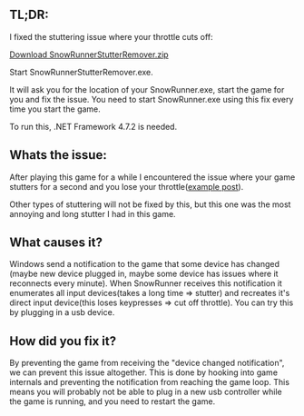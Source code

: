 ## TL;DR:

I fixed the stuttering issue where your throttle cuts off:

[Download SnowRunnerStutterRemover.zip](https://github.com/12354/SnowRunnerStutterRemover/releases/latest)

Start SnowRunnerStutterRemover.exe.

It will ask you for the location of your SnowRunner.exe, start the game for you and fix the issue. You need to start SnowRunner.exe using this fix every time you start the game.

To run this, .NET Framework 4.7.2 is needed.

## Whats the issue:

After playing this game for a while I encountered the issue where your game stutters for a second and you lose your throttle([example post](https://old.reddit.com/r/snowrunner/comments/gk38ez/stutter_and_throttle_cut_off/)).

Other types of stuttering will not be fixed by this, but this one was the most annoying and long stutter I had in this game.

## What causes it?

Windows send a notification to the game that some device has changed (maybe new device plugged in, maybe some device has issues where it reconnects every minute). When SnowRunner receives this notification it enumerates all input devices(takes a long time => stutter) and recreates it's direct input device(this loses keypresses => cut off throttle). You can try this by plugging in a usb device.

## How did you fix it?

By preventing the game from receiving the "device changed notification", we can prevent this issue altogether. This is done by hooking into game internals and preventing the notification from reaching the game loop. This means you will probably not be able to plug in a new usb controller while the game is running, and you need to restart the game.
